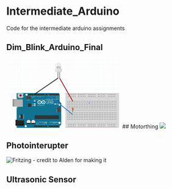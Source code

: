 # Intermediate_Arduino
Code for the intermediate arduino assignments


## Dim_Blink_Arduino_Final
<img src="https://raw.githubusercontent.com/adent11/Intermediate-Arduino/master/FritzingDiagrams/LED_Blink_RevisitedScreenshot.PNG" alt="Credit to adent11 for the Fritzing" width="300">
## Motorthing
<img src="https://lh6.googleusercontent.com/UGlLkgDUgstSq67wpqyoH6s_loZ2bZHwNGzGIVSclkvCtT_Of2Swx6o6SWGV5KTDBlgHuBvj4ngCBrqHnqObLEFym85EYExYgsofGMi8" width="500">


## Photointerupter

![Fritzing - credit to Alden for making it](http://www.simpleimageresizer.com/_uploads/photos/af29b0fe/PhotointerrupterFritzingPhoto_500x.png)


## Ultrasonic Sensor
